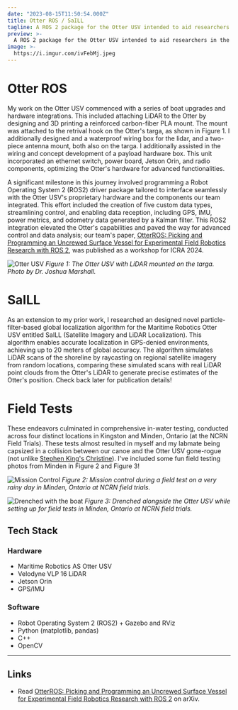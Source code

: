 ```yaml
---
date: "2023-08-15T11:50:54.000Z"
title: Otter ROS / SaILL
tagline: A ROS 2 package for the Otter USV intended to aid researchers in the field of marine robotics and a novel LiDAR-satellite localization algorithm.
preview: >-
  A ROS 2 package for the Otter USV intended to aid researchers in the field of marine robotics and a novel LiDAR-satellite localization algorithm. Cover photo by Dr. Joshua Marshall.
image: >-
  https://i.imgur.com/ivFebMj.jpeg
---
```


# Otter ROS

My work on the Otter USV commenced with a series of boat upgrades and hardware integrations. This included attaching LiDAR to the Otter by designing and 3D printing a reinforced carbon-fiber PLA mount. The mount was attached to the retrival hook on the Otter's targa, as shown in Figure 1. I additionally designed and a waterproof wiring box for the lidar, and a two-piece antenna mount, both also on the targa. I additionally assisted in the wiring and concept development of a payload hardware box. This unit incorporated an ethernet switch, power board, Jetson Orin, and radio components, optimizing the Otter's hardware for advanced functionalities.

A significant milestone in this journey involved programming a Robot Operating System 2 (ROS2) driver package tailored to interface seamlessly with the Otter USV's proprietary hardware and the components our team integrated. This effort included the creation of five custom data types, streamlining control, and enabling data reception, including GPS, IMU, power metrics, and odometry data generated by a Kalman filter. This ROS2 integration elevated the Otter's capabilities and paved the way for advanced control and data analysis; our team's paper, [OtterROS: Picking and Programming an Uncrewed Surface Vessel for Experimental Field Robotics Research with ROS 2](https://arxiv.org/abs/2404.05627), was published as a workshop for ICRA 2024.

![Otter USV](https://i.imgur.com/ivFebMj.jpeg)
_Figure 1: The Otter USV with LiDAR mounted on the targa. Photo by Dr. Joshua Marshall._

# SaILL

As an extension to my prior work, I researched an designed novel particle-filter-based global localization algorithm for the Maritime Robotics Otter USV entitled SaILL (Satellite Imagery and LiDAR Localization). This algorithm enables accurate localization in GPS-denied environments, achieving up to 20 meters of global accuracy. The algorithm simulates LiDAR scans of the shoreline by raycasting on regional satellite imagery from random locations, comparing these simulated scans with real LiDAR point clouds from the Otter's LiDAR to generate precise estimates of the Otter's position. Check back later for publication details!

# Field Tests

These endeavors culminated in comprehensive in-water testing, conducted across four distinct locations in Kingston and Minden, Ontario (at the NCRN Field Trials). These tests almost resulted in myself and my labmate being capsized in a collision between our canoe and the Otter USV gone-rogue (not unlike [Stephen King's Christine](<https://en.wikipedia.org/wiki/Christine_(King_novel)>)). I've included some fun field testing photos from Minden in Figure 2 and Figure 3!

![Mission Control](https://i.imgur.com/O9p8jia.jpeg)
_Figure 2: Mission control during a field test on a very rainy day in Minden, Ontario at NCRN field trials._

![Drenched with the boat](https://i.imgur.com/GGtUbXd.jpeg)
_Figure 3: Drenched alongside the Otter USV while setting up for field tests in Minden, Ontario at NCRN field trials._

## Tech Stack

### Hardware

- Maritime Robotics AS Otter USV
- Velodyne VLP 16 LiDAR
- Jetson Orin
- GPS/IMU

### Software

- Robot Operating System 2 (ROS2) + Gazebo and RViz
- Python (matplotlib, pandas)
- C++
- OpenCV

---

## Links

- Read [OtterROS: Picking and Programming an Uncrewed Surface Vessel for Experimental Field Robotics Research with ROS 2](https://arxiv.org/abs/2404.05627) on arXiv.
